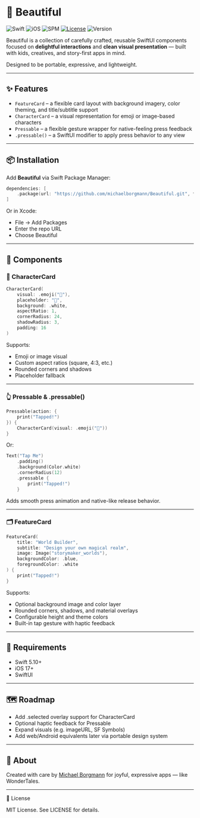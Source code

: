 # 🌈 Beautiful

![Swift](https://img.shields.io/badge/Swift-5.9%20%7C%206.0-orange.svg?logo=swift)
![iOS](https://img.shields.io/badge/iOS-17%2B-blue.svg?logo=apple)
![SPM](https://img.shields.io/badge/SPM-compatible-brightgreen?logo=swift)
[![License](https://img.shields.io/badge/license-MIT-green.svg)](./LICENSE)
![Version](https://img.shields.io/github/v/tag/michaelborgmann/Beautiful?label=release)

Beautiful is a collection of carefully crafted, reusable SwiftUI components focused on **delightful interactions** and **clean visual presentation** — built with kids, creatives, and story-first apps in mind.

Designed to be portable, expressive, and lightweight.

---

## ✨ Features

- `FeatureCard` – a flexible card layout with background imagery, color theming, and title/subtitle support
- `CharacterCard` – a visual representation for emoji or image-based characters
- `Pressable` – a flexible gesture wrapper for native-feeling press feedback
- `.pressable()` – a SwiftUI modifier to apply press behavior to any view

---

## 📦 Installation

Add **Beautiful** via Swift Package Manager:

```swift
dependencies: [
    .package(url: "https://github.com/michaelborgmann/Beautiful.git", from: "0.2.0")
]
```

Or in Xcode:

- File → Add Packages
- Enter the repo URL
- Choose Beautiful

---

## 🚀 Components

### 🧸 CharacterCard

```swift
CharacterCard(
    visual: .emoji("🦄"),
    placeholder: "👤",
    background: .white,
    aspectRatio: 1,
    cornerRadius: 24,
    shadowRadius: 3,
    padding: 16
)
```

Supports:

- Emoji or image visual
- Custom aspect ratios (square, 4:3, etc.)
- Rounded corners and shadows
- Placeholder fallback

---

### 👆 Pressable & .pressable()

```swift
Pressable(action: {
    print("Tapped!")
}) {
    CharacterCard(visual: .emoji("🦊"))
}
```

Or:

```swift
Text("Tap Me")
    .padding()
    .background(Color.white)
    .cornerRadius(12)
    .pressable {
        print("Tapped!")
    }
```

Adds smooth press animation and native-like release behavior.

---

### 🗂 FeatureCard

```swift
FeatureCard(
    title: "World Builder",
    subtitle: "Design your own magical realm",
    image: Image("storymaker_worlds"),
    backgroundColor: .blue,
    foregroundColor: .white
) {
    print("Tapped!")
}
```

Supports:

- Optional background image and color layer
- Rounded corners, shadows, and material overlays
- Configurable height and theme colors
- Built-in tap gesture with haptic feedback

---

## 🧪 Requirements

- Swift 5.10+
- iOS 17+
- SwiftUI

---

## 🗺️ Roadmap

- Add .selected overlay support for CharacterCard
- Optional haptic feedback for Pressable
- Expand visuals (e.g. imageURL, SF Symbols)
- Add web/Android equivalents later via portable design system

---

## 👤 About

Created with care by [Michael Borgmann](https://github.com/michaelborgmann) for joyful, expressive apps — like WonderTales.

---

📄 License

MIT License. See LICENSE for details.
